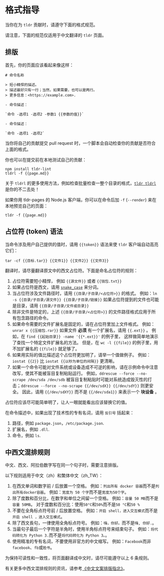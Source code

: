 # 格式指导

当你在为 `tldr` 贡献时，请遵守下面的格式规范。

请注意，下面的规范仅适用于中文翻译的 `tldr` 页面。

## 排版

首先，你的页面应该看起来像这样：

```
# 命令名称

> 短小精悍的描述。
> 描述最好只有一行；当然，如果需要，也可以是两行。
> 更多信息：<https://example.com>.

- 命令描述：

`命令 -选项1 -选项2 -参数1 {{参数的值}}`

- 命令描述：

`命令 -选项1 -选项2`
```

当你将自己的贡献提交 pull request 时，一个脚本会自动检查你的贡献是否符合上面的格式。

你也可以在提交前在本地测试自己的贡献：

```
npm install tldr-lint
tldrl -f {{page.md}}
```

关于 `tldrl` 的更多使用方法，例如检查批量检查一整个目录的格式，[`tldr tldrl`](https://github.com/tldr-pages/tldr/blob/master/pages/common/tldrl.md) 是你的不二去处！

如果你用 tldr-pages 的 Node.js 客户端，你可以在命令后加 `-f` (`--render`) 来在本地预览自己的页面：

```
tldr -f {{page.md}}
```


## 占位符 (token) 语法

当命令涉及用户自己提供的值时，请用 `{{token}}` 语法来使 `tldr` 客户端自动高亮它们：

`tar -cf {{目标.tar}} {{文件1}} {{文件2}} {{文件3}}`

翻译时，请尽量翻译原文中的西文占位符。下面是命名占位符的规则：

1. 占位符需要短小精悍，
   例如 `{{源文件}}` 或者 `{{钱包.txt}}`
2. 如果占位符是西文，请用 [`snake_case`](https://en.wikipedia.org/wiki/Snake_case) 来分词。
3. 当占位符涉及文件路径时，请用 `{{目录/子目录/<占位符>}}` 的格式。
   例如：`ln -s {{目录/子目录/源文件}} {{目录/子目录/链接}}`
   如果占位符提到的文件也可能是目录，请用 `{{目录/子目录/文件或目录}}`
4. 除非文件是特定的，上述 `{{目录/子目录/<占位符>}}` 的文件路径格式应用于所有包含路径的命令。
5. 如果命令需要的文件扩展名是固定的，请在占位符里加上文件格式。
   例如：`unrar x {{压缩包.rar}}`
   如果文件 **必须** 有一个扩展名，请用 `{{.ext}}` 。
   例如，在 `find {{起始目录}} -name '{{*.ext}}'` 的例子里，
   这样做简单地演示了查找一个特定文件扩展名的方法。
   但是，在 `wc -l {{file}}` 的例子里，用不加扩展名的 `{{file}}` 就足够了。
6. 如果用实际的值比描述这个占位符更加明了，请举一个值做例子。
   例如：`iostat {{2}}` 比 `iostat {{以秒为单位的间隔}}` 更清晰。
7. 如果一个命令可能对文件系统或设备造成不可逆的影响，请在示例命令中注意改写，使其不能被盲目复制粘贴运行。
   例如，`ddrescue --force --no-scrape /dev/sda /dev/sdb` 被盲目复制粘贴时可能对系统造成毁灭性的打击；`ddrescue --force --no-scrape {{/dev/sdX}} {{/dev/sdY}}` 则更安全。
   因此，请用 `{{/dev/sdXY}}` 而不是 `{{/dev/sda1}}` 来表示一个 **块设备** 。

占位符应该尽可能简单明了，让人一眼就能看出应该替换它的值。

在命令描述中，如果出现了技术性的专有名词，请用 `反引号` 括起来：

1. 路径，例如 `package.json`，`/etc/package.json`.
2. 扩展名，例如 `.dll`.
3. 命令，例如 `ls`.

## 中西文混排规则

中文、西文、阿拉伯数字写在同一个句子时，需要注意排版。

以下规则适用于中文（zh）和繁体中文（zh_TW）：

1. 在西文单词和数字前 / 后放置一个空格。
   例如：`列出所有 docker 容器`而不是`列出所有docker容器`。 
   例如：`宽度为 50 个字`而不是`宽度为50个字`。
2. 除了度数和百分比，在数字和单位之间留一个空格。
   例如：`容量 50 MB`而不是`容量 50MB`。
   对于度数和百分比：使用`50°C`和`50%`而不是`50 °C`和`50 %`
3. 不要在全角标点符号前 / 后放置空格。
   例如：`开启 shell，进入交互模式`而不是`开启 shell ，进入交互模式`。
4. 除了西文長句，一律使用全角标点符号。
   例如：`嗨，你好。`而不是`嗨, 你好.`。
5. 当最句子最后一个字符是半角时，使用半角标点符号来结束句子。
   例如：`将代码转化为 Python 3.`而不是`将代码转化为 Python 3。`。
6. 使用精准的专有名词，不要使用非官方的中文缩写。
   例如：`Facebook`而非`facebook`、`fb`或`脸书`。
   
为保持可读性和一致性，将页面翻译成中文时，请尽可能遵守以上 6 条规则。

有关更多中西文混排规则的资讯，请参考[《中文文案排版指北》](https://github.com/sparanoid/chinese-copywriting-guidelines)。


